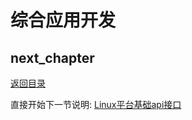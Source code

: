 # 综合应用开发

## next_chapter

[返回目录](../README.md)

直接开始下一节说明: [Linux平台基础api接口](./ch04-x1.linux_base_api.md)
